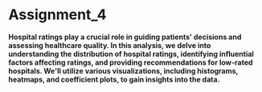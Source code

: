 # Assignment_4
**Hospital ratings play a crucial role in guiding patients' decisions and assessing healthcare quality. In this analysis, we delve into understanding the distribution of hospital ratings, identifying influential factors affecting ratings, and providing recommendations for low-rated hospitals. We'll utilize various visualizations, including histograms, heatmaps, and coefficient plots, to gain insights into the 
data.**
